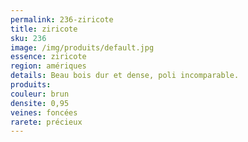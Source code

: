 ```yaml
---
permalink: 236-ziricote
title: ziricote
sku: 236
image: /img/produits/default.jpg
essence: ziricote
region: amériques
details: Beau bois dur et dense, poli incomparable.
produits:
couleur: brun
densite: 0,95
veines: foncées
rarete: précieux
---
```

